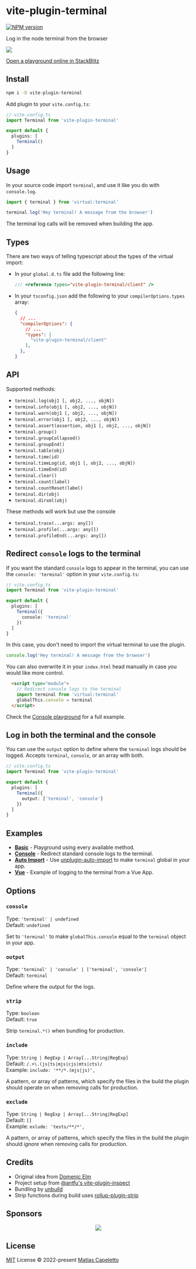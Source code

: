 # vite-plugin-terminal

[![NPM version](https://img.shields.io/npm/v/vite-plugin-terminal?color=a1b858&label=)](https://www.npmjs.com/package/vite-plugin-terminal)

Log in the node terminal from the browser

![](https://github.com/patak-dev/vite-plugin-terminal/blob/76fb5c2656e99a8619986be2bff5c26414273a66/vite-plugin-terminal.png)

[Open a playground online in StackBlitz](https://stackblitz.com/fork/github-bdbxen-madd1h?file=module.js&terminal=dev)

## Install

```bash
npm i -D vite-plugin-terminal
```

Add plugin to your `vite.config.ts`:

```ts
// vite.config.ts
import Terminal from 'vite-plugin-terminal'

export default {
  plugins: [
    Terminal()
  ]
}
```

## Usage

In your source code import `terminal`, and use it like you do with `console.log`.

```ts
import { terminal } from 'virtual:terminal'

terminal.log('Hey terminal! A message from the browser')
```

The terminal log calls will be removed when building the app.

## Types

There are two ways of telling typescript about the types of the virtual import:

- In your `global.d.ts` file add the following line:
  ```ts
  /// <reference types="vite-plugin-terminal/client" />
  ```

- In your `tsconfig.json` add the following to your `compilerOptions.types` array:

  ```json
  {
    // ...
    "compilerOptions": {
      // ...
      "types": [
        "vite-plugin-terminal/client"
      ],
    },
  }
  ```


## API

Supported methods:
- `terminal.log(obj1 [, obj2, ..., objN])`
- `terminal.info(obj1 [, obj2, ..., objN])`
- `terminal.warn(obj1 [, obj2, ..., objN])`
- `terminal.error(obj1 [, obj2, ..., objN])`
- `terminal.assert(assertion, obj1 [, obj2, ..., objN])`
- `terminal.group()`
- `terminal.groupCollapsed()`
- `terminal.groupEnd()`
- `terminal.table(obj)`
- `terminal.time(id)`
- `terminal.timeLog(id, obj1 [, obj2, ..., objN])`
- `terminal.timeEnd(id)`
- `terminal.clear()`
- `terminal.count(label)`
- `terminal.countReset(label)`
- `terminal.dir(obj)` 
- `terminal.dirxml(obj)` 

These methods will work but use the console

- `terminal.trace(...args: any[])`
- `terminal.profile(...args: any[])`
- `terminal.profileEnd(...args: any[])`

## Redirect `console` logs to the terminal

If you want the standard `console` logs to appear in the terminal, you can use the `console: 'terminal'` option in your `vite.config.ts`:

```ts
// vite.config.ts
import Terminal from 'vite-plugin-terminal'

export default {
  plugins: [
    Terminal({
      console: 'terminal'
    })
  ]
}
```

In this case, you don't need to import the virtual terminal to use the plugin.

```ts
console.log('Hey terminal! A message from the browser')
```

You can also overwrite it in your `index.html` head manually in case you would like more control.

```html
  <script type="module">
    // Redirect console logs to the terminal
    import terminal from 'virtual:terminal'
    globalThis.console = terminal
  </script>
```

Check the [Console playground](./playground/console) for a full example.

## Log in both the terminal and the console

You can use the `output` option to define where the `terminal` logs should be logged. Accepts `terminal`, `console`, or an array with both.

```ts
// vite.config.ts
import Terminal from 'vite-plugin-terminal'

export default {
  plugins: [
    Terminal({
      output: ['terminal', 'console']
    })
  ]
}
```

## Examples

- **[Basic](https://stackblitz.com/fork/github-bdbxen-madd1h?file=module.js&terminal=dev)** - Playground using every available method.
- **[Console](https://stackblitz.com/fork/github/patak-dev/vite-plugin-terminal/tree/main/playground/console)** - Redirect standard console logs to the terminal.
- **[Auto Import](https://stackblitz.com/fork/github-ejosid?file=main.ts&terminal=dev)** - Use [unplugin-auto-import](https://github.com/antfu/unplugin-auto-import) to make `terminal` global in your app.
- **[Vue](https://stackblitz.com/fork/github-gzl5vm?file=src%2FApp.vue&terminal=dev)** - Example of logging to the terminal from a Vue App.

## Options

### `console`

Type: `'terminal' | undefined`<br>
Default: `undefined`<br>

Set to `'terminal'` to make `globalThis.console` equal to the `terminal` object in your app.

### `output`

Type: `'terminal' | 'console' | ['terminal', 'console']`<br>
Default: `terminal`<br>

Define where the output for the logs.

### `strip`

Type: `boolean`<br>
Default: `true`<br>

Strip `terminal.*()` when bundling for production.

### `include`

Type: `String | RegExp | Array[...String|RegExp]`<br>
Default: `/.+\.(js|ts|mjs|cjs|mts|cts)/`<br>
Example: `include: '**/*.(mjs|js)',`<br>

A pattern, or array of patterns, which specify the files in the build the plugin should operate on when removing calls for production.

### `exclude`

Type: `String | RegExp | Array[...String|RegExp]`<br>
Default: `[]`<br>
Example: `exlude: 'tests/**/*',`<br>

A pattern, or array of patterns, which specify the files in the build the plugin should _ignore_ when removing calls for production.

## Credits

- Original idea from [Domenic Elm](https://twitter.com/elmd_)
- Project setup from [@antfu's vite-plugin-inspect](https://github.com/antfu/vite-plugin-inspect)
- Bundling by [unbuild](https://github.com/unjs/unbuild)
- Strip functions during build uses [rollup-plugin-strip](https://github.com/rollup/plugins/tree/master/packages/strip)

## Sponsors

<p align="center">
  <a href="https://patak.dev/sponsors.svg">
    <img src="https://patak.dev/sponsors.svg"/>
  </a>
</p>

## License

[MIT](./LICENSE) License © 2022-present [Matias Capeletto](https://github.com/patak-dev)
